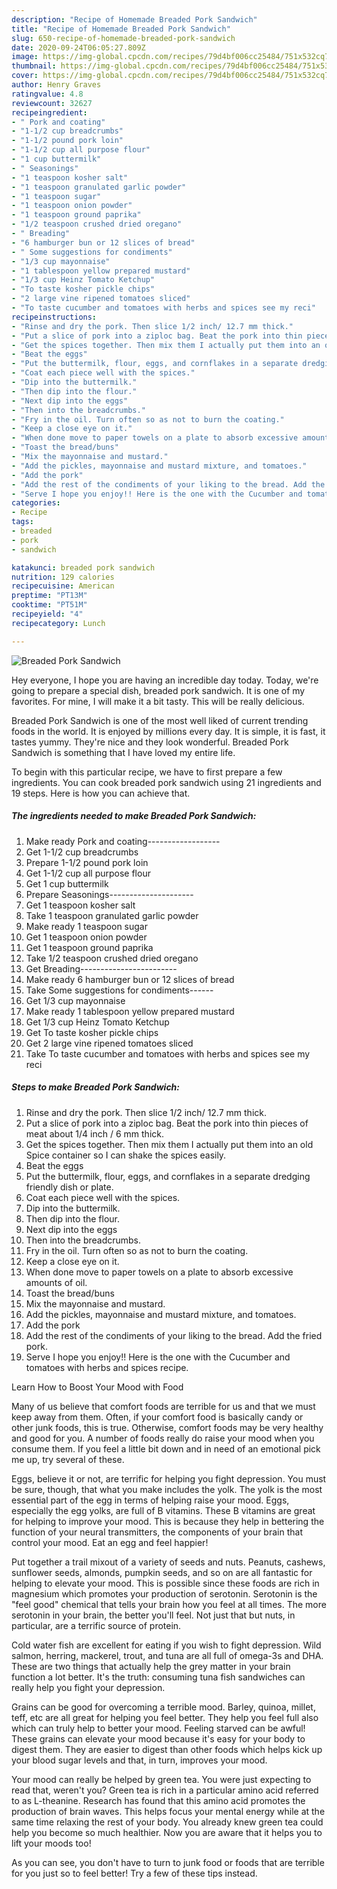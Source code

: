 ```yaml
---
description: "Recipe of Homemade Breaded Pork Sandwich"
title: "Recipe of Homemade Breaded Pork Sandwich"
slug: 650-recipe-of-homemade-breaded-pork-sandwich
date: 2020-09-24T06:05:27.809Z
image: https://img-global.cpcdn.com/recipes/79d4bf006cc25484/751x532cq70/breaded-pork-sandwich-recipe-main-photo.jpg
thumbnail: https://img-global.cpcdn.com/recipes/79d4bf006cc25484/751x532cq70/breaded-pork-sandwich-recipe-main-photo.jpg
cover: https://img-global.cpcdn.com/recipes/79d4bf006cc25484/751x532cq70/breaded-pork-sandwich-recipe-main-photo.jpg
author: Henry Graves
ratingvalue: 4.8
reviewcount: 32627
recipeingredient:
- " Pork and coating"
- "1-1/2 cup breadcrumbs"
- "1-1/2 pound pork loin"
- "1-1/2 cup all purpose flour"
- "1 cup buttermilk"
- " Seasonings"
- "1 teaspoon kosher salt"
- "1 teaspoon granulated garlic powder"
- "1 teaspoon sugar"
- "1 teaspoon onion powder"
- "1 teaspoon ground paprika"
- "1/2 teaspoon crushed dried oregano"
- " Breading"
- "6 hamburger bun or 12 slices of bread"
- " Some suggestions for condiments"
- "1/3 cup mayonnaise"
- "1 tablespoon yellow prepared mustard"
- "1/3 cup Heinz Tomato Ketchup"
- "To taste kosher pickle chips"
- "2 large vine ripened tomatoes sliced"
- "To taste cucumber and tomatoes with herbs and spices see my reci"
recipeinstructions:
- "Rinse and dry the pork. Then slice 1/2 inch/ 12.7 mm thick."
- "Put a slice of pork into a ziploc bag. Beat the pork into thin pieces of meat about 1/4 inch / 6 mm thick."
- "Get the spices together. Then mix them I actually put them into an old Spice container so I can shake the spices easily."
- "Beat the eggs"
- "Put the buttermilk, flour, eggs, and cornflakes in a separate dredging friendly dish or plate."
- "Coat each piece well with the spices."
- "Dip into the buttermilk."
- "Then dip into the flour."
- "Next dip into the eggs"
- "Then into the breadcrumbs."
- "Fry in the oil. Turn often so as not to burn the coating."
- "Keep a close eye on it."
- "When done move to paper towels on a plate to absorb excessive amounts of oil."
- "Toast the bread/buns"
- "Mix the mayonnaise and mustard."
- "Add the pickles, mayonnaise and mustard mixture, and tomatoes."
- "Add the pork"
- "Add the rest of the condiments of your liking to the bread. Add the fried pork."
- "Serve I hope you enjoy!! Here is the one with the Cucumber and tomatoes with herbs and spices recipe."
categories:
- Recipe
tags:
- breaded
- pork
- sandwich

katakunci: breaded pork sandwich 
nutrition: 129 calories
recipecuisine: American
preptime: "PT13M"
cooktime: "PT51M"
recipeyield: "4"
recipecategory: Lunch

---
```



![Breaded Pork Sandwich](https://img-global.cpcdn.com/recipes/79d4bf006cc25484/751x532cq70/breaded-pork-sandwich-recipe-main-photo.jpg)

Hey everyone, I hope you are having an incredible day today. Today, we're going to prepare a special dish, breaded pork sandwich. It is one of my favorites. For mine, I will make it a bit tasty. This will be really delicious.

Breaded Pork Sandwich is one of the most well liked of current trending foods in the world. It is enjoyed by millions every day. It is simple, it is fast, it tastes yummy. They're nice and they look wonderful. Breaded Pork Sandwich is something that I have loved my entire life.




To begin with this particular recipe, we have to first prepare a few ingredients. You can cook breaded pork sandwich using 21 ingredients and 19 steps. Here is how you can achieve that.

<!--inarticleads1-->

##### The ingredients needed to make Breaded Pork Sandwich:

1. Make ready  Pork and coating------------------
1. Get 1-1/2 cup breadcrumbs
1. Prepare 1-1/2 pound pork loin
1. Get 1-1/2 cup all purpose flour
1. Get 1 cup buttermilk
1. Prepare  Seasonings---------------------
1. Get 1 teaspoon kosher salt
1. Take 1 teaspoon granulated garlic powder
1. Make ready 1 teaspoon sugar
1. Get 1 teaspoon onion powder
1. Get 1 teaspoon ground paprika
1. Take 1/2 teaspoon crushed dried oregano
1. Get  Breading------------------------
1. Make ready 6 hamburger bun or 12 slices of bread
1. Take  Some suggestions for condiments------
1. Get 1/3 cup mayonnaise
1. Make ready 1 tablespoon yellow prepared mustard
1. Get 1/3 cup Heinz Tomato Ketchup
1. Get To taste kosher pickle chips
1. Get 2 large vine ripened tomatoes sliced
1. Take To taste cucumber and tomatoes with herbs and spices see my reci




<!--inarticleads2-->

##### Steps to make Breaded Pork Sandwich:

1. Rinse and dry the pork. Then slice 1/2 inch/ 12.7 mm thick.
1. Put a slice of pork into a ziploc bag. Beat the pork into thin pieces of meat about 1/4 inch / 6 mm thick.
1. Get the spices together. Then mix them I actually put them into an old Spice container so I can shake the spices easily.
1. Beat the eggs
1. Put the buttermilk, flour, eggs, and cornflakes in a separate dredging friendly dish or plate.
1. Coat each piece well with the spices.
1. Dip into the buttermilk.
1. Then dip into the flour.
1. Next dip into the eggs
1. Then into the breadcrumbs.
1. Fry in the oil. Turn often so as not to burn the coating.
1. Keep a close eye on it.
1. When done move to paper towels on a plate to absorb excessive amounts of oil.
1. Toast the bread/buns
1. Mix the mayonnaise and mustard.
1. Add the pickles, mayonnaise and mustard mixture, and tomatoes.
1. Add the pork
1. Add the rest of the condiments of your liking to the bread. Add the fried pork.
1. Serve I hope you enjoy!! Here is the one with the Cucumber and tomatoes with herbs and spices recipe.




Learn How to Boost Your Mood with Food


Many of us believe that comfort foods are terrible for us and that we must keep away from them. Often, if your comfort food is basically candy or other junk foods, this is true. Otherwise, comfort foods may be very healthy and good for you. A number of foods really do raise your mood when you consume them. If you feel a little bit down and in need of an emotional pick me up, try several of these.

Eggs, believe it or not, are terrific for helping you fight depression. You must be sure, though, that what you make includes the yolk. The yolk is the most essential part of the egg in terms of helping raise your mood. Eggs, especially the egg yolks, are full of B vitamins. These B vitamins are great for helping to improve your mood. This is because they help in bettering the function of your neural transmitters, the components of your brain that control your mood. Eat an egg and feel happier!

Put together a trail mixout of a variety of seeds and nuts. Peanuts, cashews, sunflower seeds, almonds, pumpkin seeds, and so on are all fantastic for helping to elevate your mood. This is possible since these foods are rich in magnesium which promotes your production of serotonin. Serotonin is the "feel good" chemical that tells your brain how you feel at all times. The more serotonin in your brain, the better you'll feel. Not just that but nuts, in particular, are a terrific source of protein.

Cold water fish are excellent for eating if you wish to fight depression. Wild salmon, herring, mackerel, trout, and tuna are all full of omega-3s and DHA. These are two things that actually help the grey matter in your brain function a lot better. It's the truth: consuming tuna fish sandwiches can really help you fight your depression. 

Grains can be good for overcoming a terrible mood. Barley, quinoa, millet, teff, etc are all great for helping you feel better. They help you feel full also which can truly help to better your mood. Feeling starved can be awful! These grains can elevate your mood because it's easy for your body to digest them. They are easier to digest than other foods which helps kick up your blood sugar levels and that, in turn, improves your mood.

Your mood can really be helped by green tea. You were just expecting to read that, weren't you? Green tea is rich in a particular amino acid referred to as L-theanine. Research has found that this amino acid promotes the production of brain waves. This helps focus your mental energy while at the same time relaxing the rest of your body. You already knew green tea could help you become so much healthier. Now you are aware that it helps you to lift your moods too!

As you can see, you don't have to turn to junk food or foods that are terrible for you just so to feel better! Try  a few  of  these  tips  instead.

